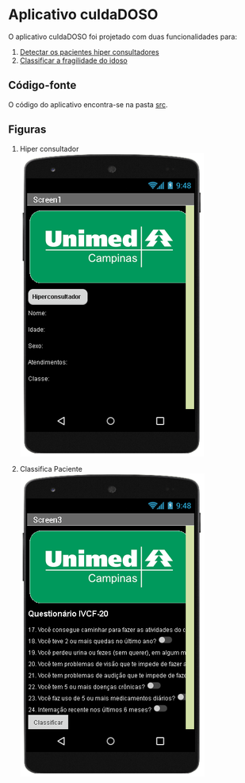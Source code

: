 # Aplicativo cuIdaDOSO
O aplicativo cuIdaDOSO foi projetado com duas funcionalidades para:
1. [Detectar os pacientes hiper consultadores](http://ai2.appinventor.mit.edu/b/3ajfr)
2. [Classificar a fragilidade do idoso](http://ai2.appinventor.mit.edu/b/182cd)

## Código-fonte
O código do aplicativo encontra-se na pasta [src](src/).

## Figuras
1. Hiper consultador
![](images/hiperconsultador.png)

2. Classifica Paciente
![Figura 2 - Classifica Paciente](images/classificapaciente.png)
